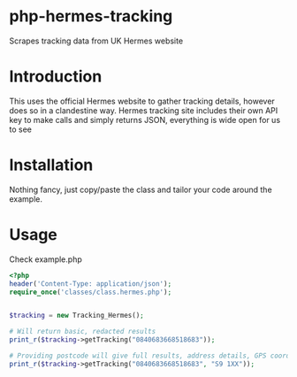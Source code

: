 # php-hermes-tracking
Scrapes tracking data from UK Hermes website

# Introduction
This uses the official Hermes website to gather tracking details, however does so in a clandestine way.
Hermes tracking site includes their own API key to make calls and simply returns JSON, everything is wide open for us to see

# Installation
Nothing fancy, just copy/paste the class and tailor your code around the example.

# Usage
Check example.php

```php
<?php
header('Content-Type: application/json');
require_once('classes/class.hermes.php');


$tracking = new Tracking_Hermes();

# Will return basic, redacted results
print_r($tracking->getTracking("0840683668518683")); 

# Providing postcode will give full results, address details, GPS coords of delivery and photos if available.
print_r($tracking->getTracking("0840683668518683", "S9 1XX")); 
```
